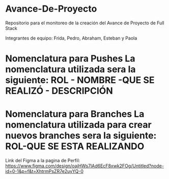 # Avance-De-Proyecto
Repositorio para el monitoreo de la creación del Avance de Proyecto de Full Stack


Integrantes de equipo: Frida, Pedro, Abraham, Esteban y Paola


# Nomenclatura para Pushes La nomenclatura utilizada sera la siguiente: ROL - NOMBRE -QUE SE REALIZÓ - DESCRIPCIÓN
# Nomenclatura para Branches La nomenclatura utilizada para crear nuevos branches sera la siguiente: ROL-QUE SE ESTA REALIZANDO


Link del Figma a la pagina de Perfil: https://www.figma.com/design/oajHWs7lAd6EcF8xwk2FOg/Untitled?node-id=0-1&p=f&t=XhtrmPsZR7e2uyYQ-0
